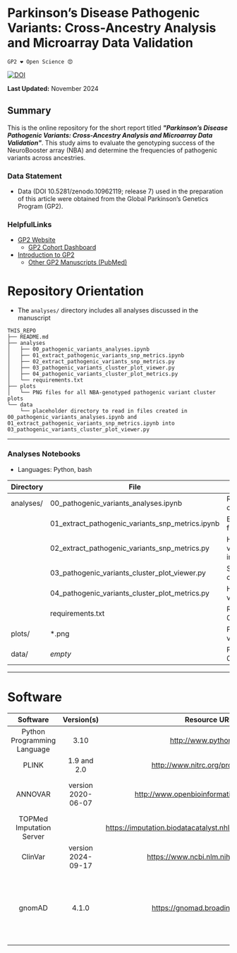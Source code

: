 # Parkinson’s Disease Pathogenic Variants: Cross-Ancestry Analysis and Microarray Data Validation

`GP2 ❤️ Open Science 😍`

[![DOI](https://zenodo.org/badge/891573200.svg)](https://doi.org/10.5281/zenodo.14193208)

**Last Updated:** November 2024 

## Summary
This is the online repository for the short report titled ***"Parkinson’s Disease Pathogenic Variants: Cross-Ancestry Analysis and Microarray Data Validation"***. This study aims to evaluate the genotyping success of the NeuroBooster array (NBA) and determine the frequencies of pathogenic variants across ancestries.

### Data Statement
* Data (DOI 10.5281/zenodo.10962119; release 7) used in the preparation of this article were obtained from the Global Parkinson’s Genetics Program (GP2).

### HelpfulLinks
- [GP2 Website](https://gp2.org/)
    - [GP2 Cohort Dashboard](https://gp2.org/cohort-dashboard-advanced/)
- [Introduction to GP2](https://movementdisorders.onlinelibrary.wiley.com/doi/10.1002/mds.28494)
    - [Other GP2 Manuscripts (PubMed)](https://pubmed.ncbi.nlm.nih.gov/?term=%22global+parkinson%27s+genetics+program%22)
    
# Repository Orientation
- The `analyses/` directory includes all analyses discussed in the manuscript

```
THIS_REPO
├── README.md
├── analyses 
│   ├── 00_pathogenic_variants_analyses.ipynb
│   ├── 01_extract_pathogenic_variants_snp_metrics.ipynb
│   ├── 02_extract_pathogenic_variants_snp_metrics.py
│   ├── 03_pathogenic_variants_cluster_plot_viewer.py
│   ├── 04_pathogenic_variants_cluster_plot_metrics.py
│   └── requirements.txt
├── plots
│   └── PNG files for all NBA-genotyped pathogenic variant cluster plots
└── data
    └── placeholder directory to read in files created in 00_pathogenic_variants_analyses.ipynb and 01_extract_pathogenic_variants_snp_metrics.ipynb into 03_pathogenic_variants_cluster_plot_viewer.py
```
---
### Analyses Notebooks
* Languages: Python, bash

| **Directory** | File        | Description                        |
|---------------|------------------|------------------------------------|
| analyses/   | 00_pathogenic_variants_analyses.ipynb | Running pathogenic variant annotations and calculating frequencies |
|             | 01_extract_pathogenic_variants_snp_metrics.ipynb | Extract pathogenic variant SNP metrics from full GP2 SNP metrics |
|             | 02_extract_pathogenic_variants_snp_metrics.py | Helper Python script to extract pathogenic variant SNP metrics from full GP2 SNP metrics in batch jobs |
|             | 03_pathogenic_variants_cluster_plot_viewer.py | Streamlit script to browse pathogenic variant cluster plots |
|             | 04_pathogenic_variants_cluster_plot_metrics.py | Helper python script to calculate pathogenic variant cluster plot metrics |
|             | requirements.txt | Required Python packages for 03_pathogenic_variants_cluster_plot_viewer.py |
| plots/   | *.png | PNG files for all NBA-genotyped pathogenic variant cluster plots |
| data/    | *empty* | Placeholder directory for files to be read into 03_pathogenic_variants_cluster_plot_viewer.py |

---

# Software
|               Software              |  Version(s) |                              Resource URL                              |       RRID      |                                               Notes                                               |
|:-----------------------------------:|:-----------:|:----------------------------------------------------------------------:|:---------------:|:-------------------------------------------------------------------------------------------------:|
|     Python Programming Language     | 3.10 |                         http://www.python.org/                         | RRID:SCR_008394 | pandas; numpy |
|                PLINK                |     1.9 and 2.0     |                   http://www.nitrc.org/projects/plink                  | RRID:SCR_001757 |                                     used for genetic analyses                                     |
|    ANNOVAR    | version 2020-06-07 | http://www.openbioinformatics.org/annovar/ | RRID:SCR_012821 | refGene; avsnp151; clinvar_20240917; dbnsfp33a |
|    TOPMed Imputation Server    |                  | https://imputation.biodatacatalyst.nhlbi.nih.gov/#!pages/home |                 | used for NBA genotype imputation |
|    ClinVar   |  version 2024-09-17 | https://www.ncbi.nlm.nih.gov/clinvar/ |            | used for pathogenic variant annotation |
|    gnomAD  |  4.1.0 | https://gnomad.broadinstitute.org/ |            | used to compare identified pathogenic variants to previously reported pathogenic variants      |